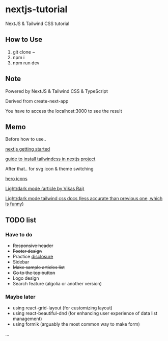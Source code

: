 # nextjs-tutorial
NextJS &amp; Tailwind CSS tutorial

## How to Use
1. git clone ~
2. npm i
3. npm run dev

## Note
Powered by NextJS & Tailwind CSS & TypeScript

Derived from create-next-app

You have to access the localhost:3000 to see the result

## Memo
Before how to use..

<a href="https://nextjs.org/docs/getting-started">nextjs getting started</a>

<a href="https://tailwindcss.com/docs/guides/nextjs">guide to install tailwindcss in nextjs project</a>

After that.. for svg icon & theme switching

<a href="https://heroicons.com/">hero icons</a>

<a href="https://nextjsdev.com/add-dark-mode-in-nextjs-app-using-tailwind-css-dark-mode?x-host=nextjsdev.com">Light/dark mode (article by Vikas Rai)</a>

<a href="https://tailwindcss.com/docs/dark-mode">Light/dark mode tailwind css docs (less accurate than previous one, which is funny)</a>  

## TODO list
### Have to do
* <s>Responsive header</s>
* <s>Footer design</s>
* Practice <a href="https://headlessui.com/react/disclosure">disclosure</a>
* Sidebar
* <s>Make sample articles list</s>
* <s>Go to the top button</s>
* Logo design
* Search feature (algolia or another version)
### Maybe later
* using react-grid-layout (for customizing layout)
* using react-beautiful-dnd (for enhancing user experience of data list management)
* using formik (arguably the most common way to make form)

...
